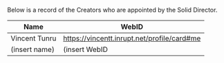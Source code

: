 Below is a record of the Creators who are appointed by the Solid Director.

| Name      | WebID      |
| --------- | ---------- |
| Vincent Tunru | https://vincentt.inrupt.net/profile/card#me |
| (insert name) | (insert WebID |
